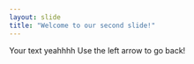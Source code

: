 ```yaml
---
layout: slide
title: "Welcome to our second slide!"
---
```

Your text yeahhhh
Use the left arrow to go back!
